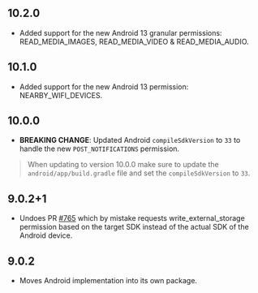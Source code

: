 ## 10.2.0

* Added support for the new Android 13 granular permissions: READ_MEDIA_IMAGES, READ_MEDIA_VIDEO & READ_MEDIA_AUDIO.

## 10.1.0

* Added support for the new Android 13 permission: NEARBY_WIFI_DEVICES.

## 10.0.0

 * __BREAKING CHANGE__: Updated Android `compileSdkVersion` to `33` to handle the new `POST_NOTIFICATIONS` permission.
 > When updating to version 10.0.0 make sure to update the `android/app/build.gradle` file and set the `compileSdkVersion` to `33`.

## 9.0.2+1

* Undoes PR [#765](https://github.com/baseflow/flutter-permission-handler/pull/765) which by mistake requests write_external_storage permission based on the target SDK instead of the actual SDK of the Android device.

## 9.0.2

* Moves Android implementation into its own package.
